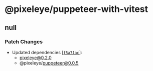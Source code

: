 # @pixeleye/puppeteer-with-vitest

## null

### Patch Changes

- Updated dependencies [[`f5a71ac`](https://github.com/pixeleye-io/pixeleye/commit/f5a71acc3500a187b4a39566f0bf82402cd6f90b)]:
  - pixeleye@0.2.0
  - @pixeleye/puppeteer@0.0.5
